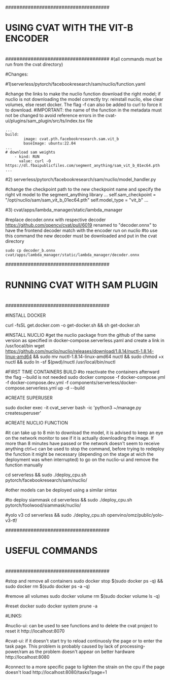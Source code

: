 #####################################
#                                   #
# USING CVAT WITH THE VIT-B ENCODER #
#                                   #
#####################################
#(all commands must be run from the cvat directory)

#Changes: 

#1)serverless/pytorch/facebookresearch/sam/nuclio/function.yaml

#change the links to make the nuclio function download the right model; if nuclio is not downloading the model correctly try: reinstall nuclio, else clear volumes, else reset docker. The flag -f can also be added to curl to force it to download.
#IMPORTANT: the name of the function in the metadata must not be changed to avoid reference errors in the cvat-ui/plugins/sam_plugin/src/ts/index.tsx file
	
	...
	build:
    		image: cvat.pth.facebookresearch.sam.vit_b
    		baseImage: ubuntu:22.04
	...
	# download sam weights
        - kind: RUN
          value: curl -O https://dl.fbaipublicfiles.com/segment_anything/sam_vit_b_01ec64.pth
	...

#2) serverless/pytorch/facebookresearch/sam/nuclio/model_handler.py

#change the checkpoint path to the new checkpoint name and specify the right vit model to the segment_anything library
	...
	self.sam_checkpoint = "/opt/nuclio/sam/sam_vit_b_01ec64.pth"
	self.model_type = "vit_b"
	...
	
#3) cvat/apps/lambda_manager/static/lambda_manager

#replace decoder.onnx with respective decoder https://github.com/opencv/cvat/pull/6019 renamed to "decoder.onnx" to have the frontend decoder match with the encoder run on nuclio
#to use this command the new decoder must be downloaded and put in the cvat directory

	sudo cp decoder_b.onnx cvat/apps/lambda_manager/static/lambda_manager/decoder.onnx

#####################################
#                                   #
# RUNNING CVAT WITH SAM PLUGIN      #
#                                   #
#####################################

#INSTALL DOCKER

curl -fsSL get.docker.com -o get-docker.sh && sh get-docker.sh

#INSTALL NUCLIO
#get the nuclio package from the github of the same version as specified in docker-compose.serverless.yaml and create a link in /usr/local/bin
wget https://github.com/nuclio/nuclio/releases/download/1.8.14/nuctl-1.8.14-linux-amd64 && sudo mv nuctl-1.8.14-linux-amd64 nuctl && sudo chmod +x nuctl && sudo ln -sf $(pwd)/nuctl /usr/local/bin/nuctl

#FIRST TIME CONTAINERS BUILD
#to reactivate the containers afterward the flag --build is not needed
sudo docker compose -f docker-compose.yml -f docker-compose.dev.yml -f components/serverless/docker-compose.serverless.yml up -d --build

#CREATE SUPERUSER

sudo docker exec -it cvat_server bash -ic 'python3 ~/manage.py createsuperuser'

#CREATE NUCLIO FUNCTION

#it can take up to 8 min to download the model, it is advised to keep an eye on the network monitor to see if it is actually downloading the image. If more than 8 minutes have passed or the network doesn't seem to receive anything ctrl+c can be used to stop the command, before trying to redeploy the function it might be necessary (depending on the stage at wich the deployment was when interrupted) to go on the nuclio-ui and remove the function manually

cd serverless && sudo ./deploy_cpu.sh pytorch/facebookresearch/sam/nuclio/

#other models can be deployed using a similar sintax

#to deploy siammask
cd serverless && sudo ./deploy_cpu.sh pytorch/foolwood/siammask/nuclio/

#yolo v3
cd serverless && sudo ./deploy_cpu.sh openvino/omz/public/yolo-v3-tf/

#####################################
#                                   #
# USEFUL COMMANDS                   #
#                                   #
#####################################

#stop and remove all containers
sudo docker stop $(sudo docker ps -q) && sudo docker rm $(sudo docker ps -a -q)

#remove all volumes
sudo docker volume rm $(sudo docker volume ls -q)

#reset docker
sudo docker system prune -a

#LINKS:

#nuclio-ui: can be used to see functions and to delete the cvat project to reset it
http://localhost:8070

#cvat-ui: if it doesn't start try to reload continuosly the page or to enter the task page. This problem is probably caused by lack of processing-power/ram as the problem doesn't appear on better hardware
http://localhost:8080

#connect to a more specific page to lighten the strain on the cpu if the page doesn't load 
http://localhost:8080/tasks?page=1



